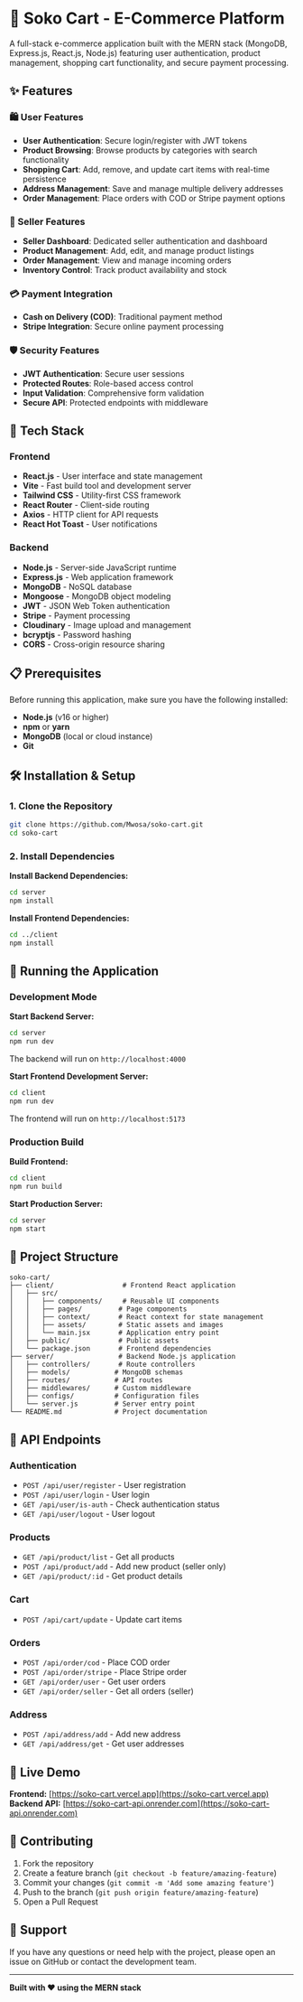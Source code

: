 # 🛒 Soko Cart - E-Commerce Platform

A full-stack e-commerce application built with the MERN stack (MongoDB, Express.js, React.js, Node.js) featuring user authentication, product management, shopping cart functionality, and secure payment processing.

## ✨ Features

### 🛍️ User Features
- **User Authentication**: Secure login/register with JWT tokens
- **Product Browsing**: Browse products by categories with search functionality
- **Shopping Cart**: Add, remove, and update cart items with real-time persistence
- **Address Management**: Save and manage multiple delivery addresses
- **Order Management**: Place orders with COD or Stripe payment options

### 🏪 Seller Features
- **Seller Dashboard**: Dedicated seller authentication and dashboard
- **Product Management**: Add, edit, and manage product listings
- **Order Management**: View and manage incoming orders
- **Inventory Control**: Track product availability and stock

### 💳 Payment Integration
- **Cash on Delivery (COD)**: Traditional payment method
- **Stripe Integration**: Secure online payment processing

### 🛡️ Security Features
- **JWT Authentication**: Secure user sessions
- **Protected Routes**: Role-based access control
- **Input Validation**: Comprehensive form validation
- **Secure API**: Protected endpoints with middleware

## 🚀 Tech Stack

### Frontend
- **React.js** - User interface and state management
- **Vite** - Fast build tool and development server
- **Tailwind CSS** - Utility-first CSS framework
- **React Router** - Client-side routing
- **Axios** - HTTP client for API requests
- **React Hot Toast** - User notifications

### Backend
- **Node.js** - Server-side JavaScript runtime
- **Express.js** - Web application framework
- **MongoDB** - NoSQL database
- **Mongoose** - MongoDB object modeling
- **JWT** - JSON Web Token authentication
- **Stripe** - Payment processing
- **Cloudinary** - Image upload and management
- **bcryptjs** - Password hashing
- **CORS** - Cross-origin resource sharing

## 📋 Prerequisites

Before running this application, make sure you have the following installed:
- **Node.js** (v16 or higher)
- **npm** or **yarn**
- **MongoDB** (local or cloud instance)
- **Git**

## 🛠️ Installation & Setup

### 1. Clone the Repository
```bash
git clone https://github.com/Mwosa/soko-cart.git
cd soko-cart
```

### 2. Install Dependencies

**Install Backend Dependencies:**
```bash
cd server
npm install
```

**Install Frontend Dependencies:**
```bash
cd ../client
npm install
```

## 🚀 Running the Application

### Development Mode

**Start Backend Server:**
```bash
cd server
npm run dev
```
The backend will run on `http://localhost:4000`

**Start Frontend Development Server:**
```bash
cd client
npm run dev
```
The frontend will run on `http://localhost:5173`

### Production Build

**Build Frontend:**
```bash
cd client
npm run build
```

**Start Production Server:**
```bash
cd server
npm start
```

## 📁 Project Structure

```
soko-cart/
├── client/                 # Frontend React application
│   ├── src/
│   │   ├── components/     # Reusable UI components
│   │   ├── pages/         # Page components
│   │   ├── context/       # React context for state management
│   │   ├── assets/        # Static assets and images
│   │   └── main.jsx       # Application entry point
│   ├── public/            # Public assets
│   └── package.json       # Frontend dependencies
├── server/                # Backend Node.js application
│   ├── controllers/       # Route controllers
│   ├── models/           # MongoDB schemas
│   ├── routes/           # API routes
│   ├── middlewares/      # Custom middleware
│   ├── configs/          # Configuration files
│   └── server.js         # Server entry point
└── README.md             # Project documentation
```

## 🔧 API Endpoints

### Authentication
- `POST /api/user/register` - User registration
- `POST /api/user/login` - User login
- `GET /api/user/is-auth` - Check authentication status
- `GET /api/user/logout` - User logout

### Products
- `GET /api/product/list` - Get all products
- `POST /api/product/add` - Add new product (seller only)
- `GET /api/product/:id` - Get product details

### Cart
- `POST /api/cart/update` - Update cart items

### Orders
- `POST /api/order/cod` - Place COD order
- `POST /api/order/stripe` - Place Stripe order
- `GET /api/order/user` - Get user orders
- `GET /api/order/seller` - Get all orders (seller)

### Address
- `POST /api/address/add` - Add new address
- `GET /api/address/get` - Get user addresses

## 🔗 Live Demo

**Frontend:** [https://soko-cart.vercel.app](https://soko-cart.vercel.app)
**Backend API:** [https://soko-cart-api.onrender.com](https://soko-cart-api.onrender.com)

## 👥 Contributing

1. Fork the repository
2. Create a feature branch (`git checkout -b feature/amazing-feature`)
3. Commit your changes (`git commit -m 'Add some amazing feature'`)
4. Push to the branch (`git push origin feature/amazing-feature`)
5. Open a Pull Request

## 🤝 Support

If you have any questions or need help with the project, please open an issue on GitHub or contact the development team.

---

**Built with ❤️ using the MERN stack** 